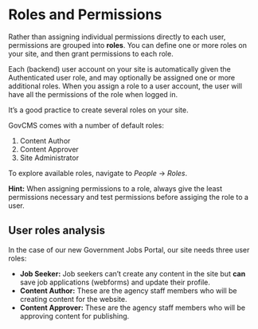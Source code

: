 # Roles and Permissions

Rather than assigning individual permissions directly to each user, permissions are grouped into **roles**. You can define one or more roles on your site, and then grant permissions to each role.

Each \(backend\) user account on your site is automatically given the Authenticated user role, and may optionally be assigned one or more additional roles. When you assign a role to a user account, the user will have all the permissions of the role when logged in.

It’s a good practice to create several roles on your site.

GovCMS comes with a number of default roles:

1. Content Author
2. Content Approver
3. Site Administrator

To explore available roles, navigate to _People_ → _Roles_.

**Hint:** When assigning permissions to a role, always give the least permissions necessary and test permissions before assiging the role to a user.

## User roles analysis

In the case of our new Government Jobs Portal, our site needs three user roles:

* **Job Seeker:** Job seekers can’t create any content in the site but **can** save job applications \(webforms\) and update their profile.
* **Content Author:** These are the agency staff members who will be creating content for the website.
* **Content Approver:** These are the agency staff members who will be approving content for publishing.
